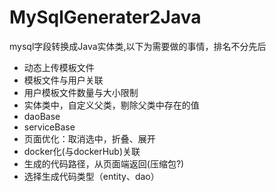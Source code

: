 # MySqlGenerater2Java
mysql字段转换成Java实体类,以下为需要做的事情，排名不分先后
* 动态上传模板文件
* 模板文件与用户关联
* 用户模板文件数量与大小限制
* 实体类中，自定义父类，剔除父类中存在的值
* daoBase
* serviceBase
* 页面优化：取消选中，折叠、展开
* docker化(与dockerHub)关联
* 生成的代码路径，从页面端返回(压缩包?)
* 选择生成代码类型（entity、dao）
